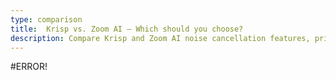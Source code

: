 ```yaml
---
type: comparison
title:  Krisp vs. Zoom AI – Which should you choose?
description: Compare Krisp and Zoom AI noise cancellation features, pricing, and performance. Plus, discover Circleback as an alternative solution for crystal-clear audio calls.
---
```


#ERROR!
